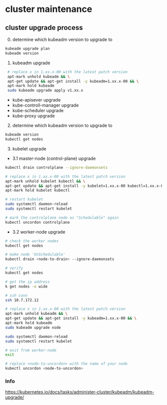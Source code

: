 # cluster maintenance

## cluster upgrade process
0. determine which kubeadm version to upgrade to

```bash
kubeadm upgrade plan
kubeadm version
```

1. kubeadm upgrade
```bash
 # replace x in 1.xx.x-00 with the latest patch version
 apt-mark unhold kubeadm && \
 apt-get update && apt-get install -y kubeadm=1.xx.x-00 && \
 apt-mark hold kubeadm
 sudo kubeadm upgrade apply v1.xx.x
```
- kube-apisever upgrade
- kube-controll-manager upgrade
- kube-scheduler upgrade
- kube-proxy upgrade
2. determine which kubeadm version to upgrade to

```bash
kubeadm version
kubectl get nodes
```

3. kubelet upgrade
- 3.1 master-node (control-plane) upgrade
```bash
kubectl drain controlplane --ignore-daemonsets

# replace x in 1.xx.x-00 with the latest patch version
apt-mark unhold kubelet kubectl && \
apt-get update && apt-get install -y kubelet=1.xx.x-00 kubectl=1.xx.x-00 && \
apt-mark hold kubelet kubectl

# restart kubelet
sudo systemctl daemon-reload
sudo systemctl restart kubelet

# mark the controlplane node as "Schedulable" again
kubectl uncordon controlplane

```
- 3.2 worker-node upgrade
```bash
# check the worker nodes
kubectl get nodes

# make node 'UnSchedulable'
kubectl drain <node-to-drain> --ignore-daemonsets

# verify
kubectl get nodes

# get the ip address
k get nodes -o wide

# ssh conn
ssh 10.7.172.12

# replace x in 1.xx.x-00 with the latest patch version
apt-mark unhold kubeadm && \
apt-get update && apt-get install -y kubeadm=1.xx.x-00 && \
apt-mark hold kubeadm
sudo kubeadm upgrade node

sudo systemctl daemon-reload
sudo systemctl restart kubelet

# exit from worker-node
exit

# replace <node-to-uncordon> with the name of your node
kubectl uncordon <node-to-uncordon>

```

### Info
https://kubernetes.io/docs/tasks/administer-cluster/kubeadm/kubeadm-upgrade/
